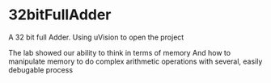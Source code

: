 # 32bitFullAdder
A 32 bit full Adder. Using uVision to open the project

The lab showed our ability to think in terms of memory
And how to manipulate memory to do complex arithmetic operations with several, 
easily debugable process
